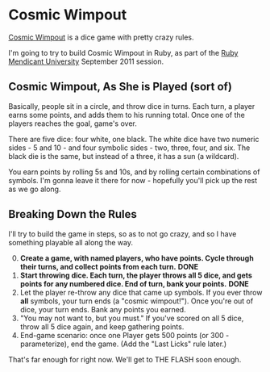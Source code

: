 # Cosmic Wimpout

[Cosmic Wimpout](http://en.wikipedia.org/wiki/Cosmic_Wimpout) is a
dice game with pretty crazy rules.

I'm going to try to build Cosmic Wimpout in Ruby, as part of the [Ruby
Mendicant University](http://university.rubymendicant.com) September
2011 session.

## Cosmic Wimpout, As She is Played (sort of)

Basically, people sit in a circle, and throw dice in turns. Each turn,
a player earns some points, and adds them to his running total. Once
one of the players reaches the goal, game's over.

There are five dice: four white, one black. The white dice have two
numeric sides - 5 and 10 - and four symbolic sides - two, three, four,
and six. The black die is the same, but instead of a three, it has a
sun (a wildcard).

You earn points by rolling 5s and 10s, and by rolling certain
combinations of symbols. I'm gonna leave it there for now - hopefully
you'll pick up the rest as we go along.

## Breaking Down the Rules

I'll try to build the game in steps, so as to not go crazy, and so
I have something playable all along the way.

0. __Create a game, with named players, who have points. Cycle through
   their turns, and collect points from each turn.__ **DONE**
1. __Start throwing dice. Each turn, the player throws all 5 dice, and
   gets points for any numbered dice. End of turn, bank your points.__
   **DONE**
2. Let the player re-throw any dice that came up symbols. If you ever
   throw __all__ symbols, your turn ends (a "cosmic wimpout!"). Once
   you're out of dice, your turn ends. Bank any points you earned.
3. "You may not want to, but you must." If you've scored on all 5
   dice, throw all 5 dice again, and keep gathering points.
4. End-game scenario: once one Player gets 500 points (or 300 -
   parameterize), end the game. (Add the "Last Licks" rule later.)

That's far enough for right now. We'll get to THE FLASH soon enough.


